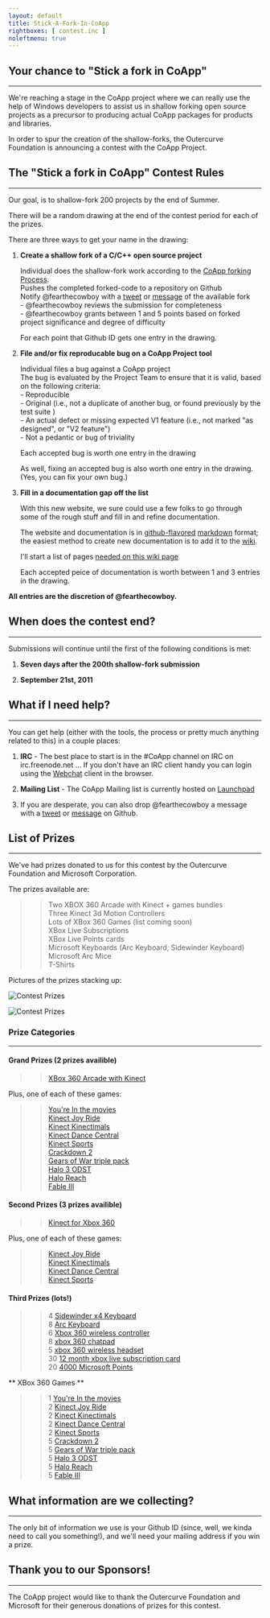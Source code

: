 ```yaml
---
layout: default
title: Stick-A-Fork-In-CoApp
rightboxes: [ contest.inc ]
noleftmenu: true
---
```

## Your chance to "Stick a fork in CoApp"
---------------

We're reaching a stage in the CoApp project where we can really use
the help of Windows developers to assist us in shallow forking open 
source projects as a precursor to producing actual CoApp packages for products and libraries.  

In order to spur the creation of the shallow-forks, the Outercurve Foundation is announcing a contest with the CoApp Project.

 

## The "Stick a fork in CoApp" Contest Rules
---------------

Our goal, is to shallow-fork 200 projects by the end of Summer. 

There will be a random drawing at the end of the contest period for 
each of the prizes.  

There are three ways to get your name in the drawing:

1.  **Create a shallow fork of a C/C++ open source project**

    Individual does the shallow-fork work according to the [CoApp forking Process](/posts/2011/05/10/Shallow-Forking-A-Project/).<br>
    Pushes the completed forked-code to a repository on Github<br>
    Notify @fearthecowboy with a <a href="http://twitter.com/home?status=Hey%2C+%40fearthecowboy%21+...">tweet</a> or <a href="https://github.com/inbox/new/fearthecowboy">message</a> of the available fork <br>
    \- @fearthecowboy reviews the submission for completeness<br>
    \- @fearthecowboy grants between 1 and 5 points based on forked project significance and degree of difficulty<br>
    
    For each point that Github ID gets one entry in the drawing.<br>
    
    
2.  **File and/or fix reproducable bug on a CoApp Project tool**

    Individual files a bug against a CoApp project <br>
    The bug is evaluated by the Project Team to ensure that it is valid, based on the following criteria:<br>
    \- Reproducible<br>
    \- Original (i.e., not a duplicate of another bug, or found previously by the test suite )<br>
    \- An actual defect or missing expected V1 feature  (i.e., not marked "as designed", or "V2 feature")<br>
    \- Not a pedantic or bug of triviality<br>
    
    Each accepted bug is worth one entry in the drawing<br>

    As well, fixing an accepted bug is also worth one entry in the drawing. (Yes, you can fix your own bug.)    

3.  **Fill in a documentation gap off the list**

    With this new website, we sure could use a few folks to go through some of the rough stuff
    and fill in and refine documentation.
    
    The website and documentation is in [github-flavored](http://github.github.com/github-flavored-markdown/)
    [markdown](http://daringfireball.net/projects/markdown/syntax) format; the easiest method to create new documentation
    is to add it to the [wiki](https://github.com/coapp/coapp.org/wiki).
    
    I'll start a list of pages [needed on this wiki page](https://github.com/coapp/coapp.org/wiki/Documentation-Needed)
    
    Each accepted peice of documentation is worth between 1 and 3 entries in the drawing.
    

**All entries are the discretion of @fearthecowboy.**

## When does the contest end?
--------------

Submissions will continue until the first of the following conditions is met:


1. **Seven days after the 200th shallow-fork submission**

2. **September 21st, 2011**

## What if I need help?
--------------

You can get help (either with the tools, the process or pretty much anything related to this) in 
a couple places:

1. **IRC** - The best place to start is in the #CoApp channel on IRC on irc.freenode.net ... If 
you don't have an IRC client handy you can login using the [Webchat](http://webchat.freenode.net) client in the browser.

2. **Mailing List** - The CoApp Mailing list is currently hosted on [Launchpad](https://launchpad.net/~coapp-developers)

3. If you are desperate, you can also drop @fearthecowboy a message with a <a href="http://twitter.com/home?status=Hey%2C+%40fearthecowboy%21+...">tweet</a> or <a href="https://github.com/inbox/new/fearthecowboy">message</a> on Github.


## List of Prizes
---------------
We've had prizes donated to us for this contest by the Outercurve Foundation and Microsoft Corporation.

The prizes available are:

>> Two XBOX 360 Arcade with Kinect + games bundles<br>
>> Three Kinect 3d Motion Controllers<br>
>> Lots of XBox 360 Games (list coming soon)<br>
>> XBox Live Subscriptions<br>
>> XBox Live Points cards<br>
>> Microsoft Keyboards (Arc Keyboard, Sidewinder Keyboard)<br> 
>> Microsoft Arc Mice<br>
>> T-Shirts<br>

Pictures of the prizes stacking up:
<p class="ScrollImage"><img src="/images/blog/Prizes1.jpg" title="Contest Prizes" alt="Contest Prizes" /></p>
<p class="ScrollImage"><img src="/images/blog/Prizes2.jpg" title="Contest Prizes" alt="Contest Prizes" /></p>

### Prize Categories
---------------

#### Grand Prizes (2 prizes availible)
>> [XBox 360 Arcade with Kinect](http://www.xbox.com/en-US/Xbox360/Consoles/Bundles/Xbox3604GBConsolewKinect)

Plus, one of each of these games:

>> [You're In the movies](http://marketplace.xbox.com/en-US/Product/Youre-in-the-Movies/66acd000-77fe-1000-9115-d802434d0808)<br>
>> [Kinect Joy Ride](http://marketplace.xbox.com/en-US/Product/KinectTM-Joy-Ride/66acd000-77fe-1000-9115-d8024d53093b)<br>
>> [Kinect Kinectimals](http://marketplace.xbox.com/en-US/Product/Kinectimals-Island-Adventures/1e0d2c65-ce24-434b-b5b8-5d0a0ce88c2b)<br>
>> [Kinect Dance Central](http://marketplace.xbox.com/en-US/Product/Dance-Central/66acd000-77fe-1000-9115-d802545607d3)<br>
>> [Kinect Sports](http://marketplace.xbox.com/en-US/Product/Kinect-Sports/66acd000-77fe-1000-9115-d8024d5308c9)<br>
>> [Crackdown 2](http://marketplace.xbox.com/en-US/Product/Crackdown-2-Official-Gameplay-Trailer/00000000-0000-400b-80bf-00034d5308bc)<br>
>> [Gears of War triple pack](http://www.amazon.com/Gears-War-Triple-Pack-Xbox-360/dp/B004JSDQPU)<br>
>> [Halo 3 ODST](http://marketplace.xbox.com/en-US/Product/Halo-3-ODST/66acd000-77fe-1000-9115-d8024d530877)<br>
>> [Halo Reach](http://marketplace.xbox.com/en-US/Product/Halo-Reach/66acd000-77fe-1000-9115-d8024d53085b)<br>
>> [Fable III](http://marketplace.xbox.com/en-US/Product/Fable-III/66acd000-77fe-1000-9115-d8024d5308d6)<br>

#### Second Prizes (3 prizes availible)

>> [Kinect for Xbox 360](http://www.xbox.com/en-US/Kinect?xr=shellnav)<br>

Plus, one of each of these games:
>> [Kinect Joy Ride](http://marketplace.xbox.com/en-US/Product/KinectTM-Joy-Ride/66acd000-77fe-1000-9115-d8024d53093b)<br>
>> [Kinect Kinectimals](http://marketplace.xbox.com/en-US/Product/Kinectimals-Island-Adventures/1e0d2c65-ce24-434b-b5b8-5d0a0ce88c2b)<br>
>> [Kinect Dance Central](http://marketplace.xbox.com/en-US/Product/Dance-Central/66acd000-77fe-1000-9115-d802545607d3)<br>
>> [Kinect Sports](http://marketplace.xbox.com/en-US/Product/Kinect-Sports/66acd000-77fe-1000-9115-d8024d5308c9)<br>


#### Third Prizes (lots!)
>> 4 [Sidewinder x4 Keyboard](http://www.microsoft.com/hardware/en-us/p/sidewinder-x4-keyboard)<br>
>> 8 [Arc Keyboard](http://www.microsoft.com/hardware/en-us/p/arc-keyboard/J5D-00001)<br>
>> 6 [Xbox 360 wireless controller](http://www.xbox.com/en-US/Xbox360/Accessories/Controllers/Xbox360WirelessController)<br>
>> 8 [xbox 360 chatpad](http://www.xbox.com/en-US/Xbox360/Accessories/HeadsetsCommunication/Xbox360Chatpad)<br>
>> 5 [xbox 360 wireless headset](http://www.xbox.com/en-US/Xbox360/Accessories/HeadsetsCommunication/Xbox360WirelessHeadset)<br>
>> 30 [12 month xbox live subscription card](http://j.mp/okHWyX)<br>
>> 20 [4000 Microsoft Points](http://www.amazon.com/Xbox-360-Live-4000-Points/dp/B000NDRT62)<br>
	
** XBox 360 Games **
>> 1 [You're In the movies](http://marketplace.xbox.com/en-US/Product/Youre-in-the-Movies/66acd000-77fe-1000-9115-d802434d0808)<br>
>> 2 [Kinect Joy Ride](http://marketplace.xbox.com/en-US/Product/KinectTM-Joy-Ride/66acd000-77fe-1000-9115-d8024d53093b)<br>
>> 2 [Kinect Kinectimals](http://marketplace.xbox.com/en-US/Product/Kinectimals-Island-Adventures/1e0d2c65-ce24-434b-b5b8-5d0a0ce88c2b)<br>
>> 2 [Kinect Dance Central](http://marketplace.xbox.com/en-US/Product/Dance-Central/66acd000-77fe-1000-9115-d802545607d3)<br>
>> 2 [Kinect Sports](http://marketplace.xbox.com/en-US/Product/Kinect-Sports/66acd000-77fe-1000-9115-d8024d5308c9)<br>
>> 5 [Crackdown 2](http://marketplace.xbox.com/en-US/Product/Crackdown-2-Official-Gameplay-Trailer/00000000-0000-400b-80bf-00034d5308bc)<br>
>> 5 [Gears of War triple pack](http://www.amazon.com/Gears-War-Triple-Pack-Xbox-360/dp/B004JSDQPU)<br>
>> 5 [Halo 3 ODST](http://marketplace.xbox.com/en-US/Product/Halo-3-ODST/66acd000-77fe-1000-9115-d8024d530877)<br>
>> 5 [Halo Reach](http://marketplace.xbox.com/en-US/Product/Halo-Reach/66acd000-77fe-1000-9115-d8024d53085b)<br>
>> 5 [Fable III](http://marketplace.xbox.com/en-US/Product/Fable-III/66acd000-77fe-1000-9115-d8024d5308d6)<br>



## What information are we collecting?
---------------

The only bit of information we use is your Github ID (since, well, we kinda need to call you something!), and we'll 
need your mailing address if you win a prize.


## Thank you to our Sponsors!   
-------------
The CoApp project would like to thank the Outercurve Foundation and Microsoft for their generous donations of prizes for this contest.

